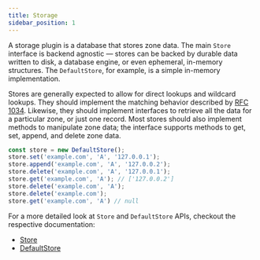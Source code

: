 ```yaml
---
title: Storage
sidebar_position: 1
---
```


A storage plugin is a database that stores zone data. The main `Store` interface is backend agnostic &mdash; stores can be backed by durable data written to disk, a database engine, or even ephemeral, in-memory structures. The `DefaultStore`, for example, is a simple in-memory implementation.

Stores are generally expected to allow for direct lookups and wildcard lookups. They should implement the matching behavior described by [RFC 1034](https://datatracker.ietf.org/doc/html/rfc1034#section-4.3.3). Likewise, they should implement interfaces to retrieve all the data for a particular zone, or just one record. Most stores should also implement methods to manipulate zone data; the interface supports methods to get, set, append, and delete zone data.

```ts title="storage.ts"
const store = new DefaultStore();
store.set('example.com', 'A', '127.0.0.1');
store.append('example.com', 'A', '127.0.0.2'); 
store.delete('example.com', 'A', '127.0.0.1');
store.get('example.com', 'A'); // ['127.0.0.2']
store.delete('example.com', 'A');
store.delete('example.com');
store.get('example.com', 'A') // null
```

For a more detailed look at `Store` and `DefaultStore` APIs, checkout the respective documentation:
- [Store](https://api.dinodns.dev/classes/plugins.storage.Store.html)
- [DefaultStore](https://api.dinodns.dev/classes/plugins.storage.DefaultStore.html)

